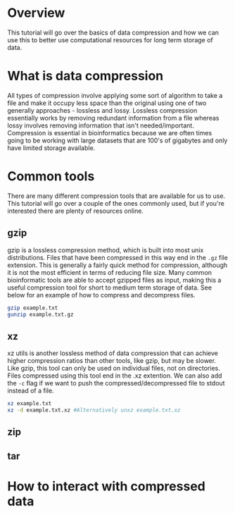 # Overview #
This tutorial will go over the basics of data compression and how we can use this to better use computational resources for long term storage of data. 

# What is data compression #
All types of compression involve applying some sort of algorithm to take a file and make it occupy less space than the original using one of two generally approaches - lossless and lossy. Lossless compression essentially works by removing redundant information from a file whereas lossy involves removing information that isn't needed/important. Compression is essential in bioinformatics because we are often times going to be working with large datasets that are 100's of gigabytes and only have limited storage available.

# Common tools #
There are many different compression tools that are available for us to use. This tutorial will go over a couple of the ones commonly used, but if you're interested there are plenty of resources online.
## gzip ##
gzip is a lossless compression method, which is built into most unix distributions. Files that have been compressed in this way end in the `.gz` file extension. This is generally a fairly quick method for compression, although it is not the most efficient in terms of reducing file size. Many common bioinformatic tools are able to accept gzipped files as input, making this a useful compression tool for short to medium term storage of data. See below for an example of how to compress and decompress files. 
```bash
gzip example.txt
gunzip example.txt.gz
```
## xz ##
xz utils is another lossless method of data compression that can achieve higher compression ratios than other tools, like gzip, but may be slower. Like gzip, this tool can only be used on individual files, not on directories. Files compressed using this tool end in the .xz extention. We can also add the `-c` flag if we want to push the compressed/decompressed file to stdout instead of a file.

```bash
xz example.txt
xz -d example.txt.xz #Alternatively unxz example.txt.xz
```
## zip ##

## tar ##
# How to interact with compressed data #
